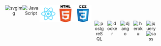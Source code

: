 <div align='center'>

[<img align="left" alt="svgImg" width="56px" src="https://img.icons8.com/color/96/000000/python.png"/>][Python Projects]


[<img align="left" alt="JavaScript" width="56px" src="https://img.icons8.com/color/96/000000/javascript.png"/>][JavaScript Projects]


<img align="left" alt="React" width="56px" src="https://raw.githubusercontent.com/github/explore/80688e429a7d4ef2fca1e82350fe8e3517d3494d/topics/react/react.png" />

<img align="left" alt="HTML5" width="56px" src="https://raw.githubusercontent.com/github/explore/80688e429a7d4ef2fca1e82350fe8e3517d3494d/topics/html/html.png" />

<img align="left" alt="CSS3" width="56px" src="https://raw.githubusercontent.com/github/explore/80688e429a7d4ef2fca1e82350fe8e3517d3494d/topics/css/css.png" />

<br>
<br>
<br>



<img align="left" alt="postgreSQL" width="32px" style="padding-left: 10px;" src="https://icongr.am/devicon/postgresql-original-wordmark.svg?size=32&color=currentColor" />

<!-- <img align="left" alt="sqlite" width="32px" style="padding-left: 10px;" src="assets/sqlite.png" /> -->

<img align="left" alt="docker" width="32px" style="padding-left: 10px;" src="https://icongr.am/devicon/docker-original-wordmark.svg?size=32&color=currentColor" />

<img align="left" alt="django" width="32px" style="padding-left: 10px;" src="https://icongr.am/devicon/django-original.svg?size=32&color=currentColor" />

<img align="left" alt="heroku" width="32px" style="padding-left: 10px;" src="https://icongr.am/devicon/heroku-original-wordmark.svg?size=32&color=currentColor" />

<img align="left" alt="jquery" width="32px" style="padding-left: 10px;" src="https://icongr.am/devicon/jquery-original-wordmark.svg?size=32&color=currentColor" />

<img align="left" alt="" width="32px" style="padding-left: 10px;" src="https://img.icons8.com/color/48/000000/bootstrap.png"/>

<img align="left" alt="sass" width="32px" style="padding-left: 10px;" src="https://icongr.am/devicon/sass-original.svg?size=32&color=currentColor" />

<img align="left" alt="" width="32px" style="padding-left: 10px;" src="https://img.icons8.com/color/48/000000/npm.png"/>

</div>


<img align="left" alt="" width="32px" style="padding-left: 10px;" src="" />
<img align="left" alt="" width="32px" style="padding-left: 10px;" src="" />
<img align="left" alt="" width="32px" style="padding-left: 10px;" src="" />

<!-- <img align="left" alt="node js" width="32px" src="https://icongr.am/devicon/nodejs-original.svg?size=32&color=currentColor" /> -->




<!-- #### [Python Projects](https://github.com/h-griffin?tab=repositories&q=&type=&language=python)

#### [JavaScript Projects](https://github.com/h-griffin?tab=repositories&q=&type=&language=javascript) -->



[Python Projects]: https://github.com/h-griffin?tab=repositories&q=&type=&language=python
[Javascript Projects]: https://github.com/h-griffin?tab=repositories&q=&type=&language=javascript]
[linkedin]: https://www.linkedin.com/in/h-griffin/
